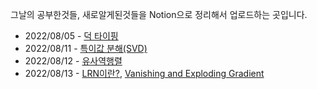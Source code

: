 그날의 공부한것들, 새로알게된것들을 Notion으로 정리해서 업로드하는 곳입니다.

- 2022/08/05 - [덕 타이핑](https://www.notion.so/bd701252797a4d49986c7b747608fc78)
- 2022/08/11 - [특이값 분해(SVD)](https://foul-beechnut-069.notion.site/SVD-918009fc633c4e6383d238580f651efe)
- 2022/08/12 - [유사역행렬](https://foul-beechnut-069.notion.site/pseudo-inverse-matrix-43eba51ecfc84cc687831aea0718d677)
- 2022/08/13 - [LRN이란?](https://foul-beechnut-069.notion.site/LRN-35eb57fe114b4d01a2b07fab56a0462b), [Vanishing and Exploding Gradient](https://foul-beechnut-069.notion.site/Vanishing-and-Exploding-Gradient-8dda7d38813a4622a47da8a101c154df)
